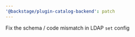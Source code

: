 ```yaml
---
'@backstage/plugin-catalog-backend': patch
---
```


Fix the schema / code mismatch in LDAP `set` config
